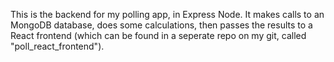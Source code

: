 This is the backend for my polling app, in Express Node. It makes calls to an MongoDB database, does some calculations, then passes the results to a React frontend (which can be found in a seperate repo on my git, called "poll_react_frontend").

